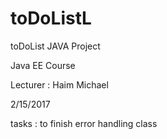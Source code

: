 # toDoListL

toDoList JAVA Project

Java EE Course

Lecturer : Haim Michael


2/15/2017

tasks : to finish error handling class
